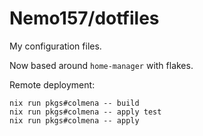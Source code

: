 Nemo157/dotfiles
================

My configuration files.

Now based around `home-manager` with flakes.

Remote deployment:

```
nix run pkgs#colmena -- build
nix run pkgs#colmena -- apply test
nix run pkgs#colmena -- apply
```
